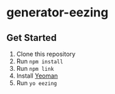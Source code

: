 # generator-eezing

## Get Started

1. Clone this repository
1. Run `npm install`
1. Run `npm link`
1. Install [Yeoman](http://yeoman.io/learning/index.html)
1. Run `yo eezing`
